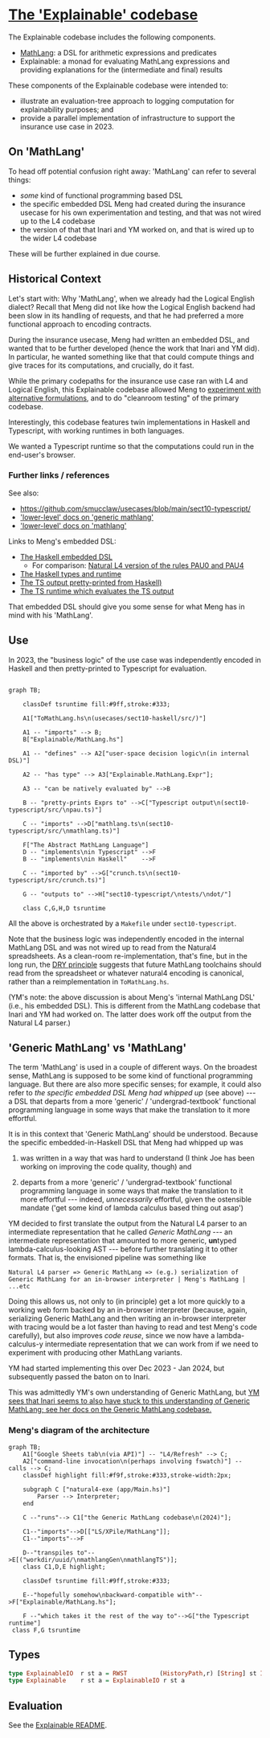 # [The 'Explainable' codebase](https://github.com/smucclaw/dsl/tree/main/lib/haskell/explainable)

The Explainable codebase includes the following components.

- [MathLang](./mathlang.md): a DSL for arithmetic expressions and predicates
- Explainable: a monad for evaluating MathLang expressions and providing explanations for the (intermediate and final) results

These components of the Explainable codebase were intended to:

- illustrate an evaluation-tree approach to logging computation for explainability purposes; and
- provide a parallel implementation of infrastructure to support the insurance use case in 2023.

## On 'MathLang'

To head off potential confusion right away: 'MathLang' can refer to several things:

- *some* kind of functional programming based DSL
- the specific embedded DSL Meng had created during the insurance usecase for his own experimentation and testing, and that was not wired up to the L4 codebase
- the version of that that Inari and YM worked on, and that is wired up to the wider L4 codebase

These will be further explained in due course.

## Historical Context

Let's start with: Why 'MathLang', when we already had the Logical English dialect? Recall that Meng did not like how the Logical English backend had been slow in its handling of requests, and that he had preferred a more functional approach to encoding contracts.

During the insurance usecase, Meng had written an embedded DSL, and wanted that to be further developed (hence the work that Inari and YM did). In particular, he wanted something like that that could compute things and give traces for its computations, and crucially, do it fast.

While the primary codepaths for the insurance use case ran with L4 and
Logical English, this Explainable codebase allowed Meng to [experiment with alternative
formulations](https://github.com/smucclaw/usecases/blob/b256ffb78d21f15335d789352b5e5da957e38e35/sect10-haskell/src/ToMathLang.hs#L334-L370),
and to do "cleanroom testing" of the primary codebase.

Interestingly, this codebase features twin implementations in Haskell and Typescript, with working runtimes in both languages.

We wanted a Typescript runtime so that the computations could run in the end-user's browser.

### Further links / references

See also:

- <https://github.com/smucclaw/usecases/blob/main/sect10-typescript/>
- ['lower-level' docs on 'generic mathlang'](./generic_mathlang.md)
- ['lower-level' docs on 'mathlang'](./mathlang.md)

Links to Meng's embedded DSL:

- [The Haskell embedded DSL](https://github.com/smucclaw/usecases/blob/main/sect10-haskell/src/ToMathLang.hs)
  - For comparison: [Natural L4 version of the rules PAU0 and PAU4](https://docs.google.com/spreadsheets/d/1cWAb7Ba4HJovQn1PquZzYJjnjKUuhEPhNHzAH4ZfV4I/edit#gid=2100528279)
- [The Haskell types and runtime](https://github.com/smucclaw/dsl/blob/main/lib/haskell/explainable/src/Explainable/MathLang.hs)
- [The TS output pretty-printed from Haskell)](https://github.com/smucclaw/usecases/blob/main/sect10-typescript/src/pau.ts)
- [The TS runtime which evaluates the TS output](https://github.com/smucclaw/usecases/blob/main/sect10-typescript/src/mathlang.ts)

That embedded DSL should give you some sense for what Meng has in mind with his 'MathLang'.

## Use

In 2023, the "business logic" of the use case was independently encoded in Haskell and then pretty-printed to Typescript for evaluation.

``` mermaid

graph TB;

    classDef tsruntime fill:#9ff,stroke:#333;

    A1["ToMathLang.hs\n(usecases/sect10-haskell/src/)"]

    A1 -- "imports" --> B;
    B["Explainable/MathLang.hs"]

    A1 -- "defines" --> A2["user-space decision logic\n(in internal DSL)"]

    A2 -- "has type" --> A3["Explainable.MathLang.Expr"];

    A3 -- "can be natively evaluated by" -->B

    B -- "pretty-prints Exprs to" -->C["Typescript output\n(sect10-typescript/src/\npau.ts)"]

    C -- "imports" -->D["mathlang.ts\n(sect10-typescript/src/\nmathlang.ts)"]

    F["The Abstract MathLang Language"]
    D -- "implements\nin Typescript" -->F
    B -- "implements\nin Haskell"    -->F

    C -- "imported by" -->G["crunch.ts\n(sect10-typescript/src/crunch.ts)"]

    G -- "outputs to" -->H["sect10-typescript/\ntests/\ndot/"]

    class C,G,H,D tsruntime
```

All the above is orchestrated by a `Makefile` under `sect10-typescript`.

Note that the business logic was independently encoded in the internal MathLang DSL and was not wired up to read from the Natural4 spreadsheets. As a clean-room re-implementation, that's fine, but in the long run, the [DRY principle](https://en.wikipedia.org/wiki/Don%27t_repeat_yourself) suggests that future MathLang toolchains should read from the spreadsheet or whatever natural4 encoding is canonical, rather than a reimplementation in `ToMathLang.hs`.

(YM's note: the above discussion is about Meng's 'internal MathLang DSL' (i.e., his embedded DSL). This is different from the MathLang codebase that Inari and YM had worked on. The latter does work off the output from the Natural L4 parser.)

## 'Generic MathLang' vs 'MathLang'

The term 'MathLang' is used in a couple of different ways. On the broadest sense, MathLang is supposed to be some kind of functional programming language. But there are also more specific senses; for example, it could also refer to *the specific embedded DSL Meng had whipped up* (see above) --- a DSL that departs from a more 'generic' / 'undergrad-textbook' functional programming language in some ways that make the translation to it more effortful.

It is in this context that 'Generic MathLang' should be understood. Because the specific embedded-in-Haskell DSL that Meng had whipped up was

1. was written in a way that was hard to understand (I think Joe has been working on improving the code quality, though) and

2. departs from a more 'generic' / 'undergrad-textbook' functional programming language in some ways that make the translation to it more effortful --- indeed, *unnecessarily* effortful, given the ostensible mandate ('get some kind of lambda calculus based thing out asap')

YM decided to first translate the output from the Natural L4 parser to an intermediate representation that he called *Generic MathLang* --- an intermediate representation that amounted to more generic, **un**typed lambda-calculus-looking AST --- before further translating it to other formats. That is, the envisioned pipeline was something like

```ascii
Natural L4 parser => Generic MathLang => (e.g.) serialization of Generic MathLang for an in-browser interpreter | Meng's MathLang | ...etc
```

Doing this allows us, not only to (in principle) get a lot more quickly to a working web form backed by an in-browser interpreter (because, again, serializing Generic MathLang and then writing an in-browser interpreter with tracing would be a lot faster than having to read and test Meng's code carefully), but also improves *code reuse*, since we now have a lambda-calculus-y intermediate representation that we can work from if we need to experiment with producing other MathLang variants.

YM had started implementing this over Dec 2023 - Jan 2024, but subsequently passed the baton on to Inari.

This was admittedly YM's own understanding of Generic MathLang, but [YM sees that Inari seems to also have stuck to this understanding of Generic MathLang; see her docs on the Generic MathLang codebase.](./generic_mathlang.md)

### Meng's diagram of the architecture

``` mermaid
graph TB;
    A1["Google Sheets tab\n(via API)"] -- "L4/Refresh" --> C;
    A2["command-line invocation\n(perhaps involving fswatch)"] -- calls --> C;
    classDef highlight fill:#f9f,stroke:#333,stroke-width:2px;

    subgraph C ["natural4-exe (app/Main.hs)"]
        Parser --> Interpreter;
    end

    C --"runs"--> C1["the Generic MathLang codebase\n(2024)"];

    C1--"imports"-->D[["LS/XPile/MathLang"]];
    C1--"imports"-->F

    D--"transpiles to"-->E[("workdir/uuid/\nmathlangGen\nmathlangTS")];
    class C1,D,E highlight;

    classDef tsruntime fill:#9ff,stroke:#333;

    E--"hopefully somehow\nbackward-compatible with"-->F["Explainable/MathLang.hs"];

    F --"which takes it the rest of the way to"-->G["the Typescript runtime"]
 class F,G tsruntime
```

## Types

```haskell
type ExplainableIO  r st a = RWST         (HistoryPath,r) [String] st IO (a,XP)
type Explainable    r st a = ExplainableIO r st a
```

## Evaluation

See the [Explainable README](https://github.com/smucclaw/dsl/tree/main/lib/haskell/explainable#readme).
